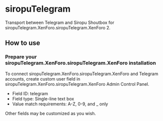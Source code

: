 # siropuTelegram
Transport between Telegram and Siropu Shoutbox for siropuTelegram.XenForo.siropuTelegram.XenForo 2.

## How to use
### Prepare your siropuTelegram.XenForo.siropuTelegram.XenForo installation
To connect siropuTelegram.XenForo.siropuTelegram.XenForo and Telegram accounts, create custom user field in siropuTelegram.XenForo.siropuTelegram.XenForo Admin Control Panel.

* Field ID: telegram
* Field type: Single-line text box
* Value match requirements: A-Z, 0-9, and _ only

Other fields may be customized as you wish.